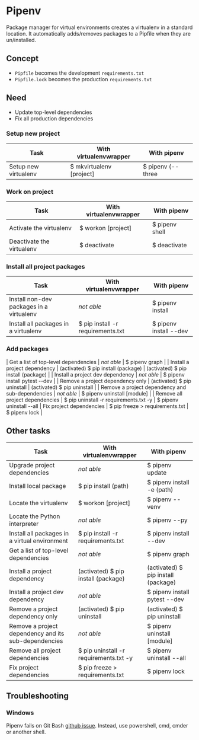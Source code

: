 # Pipenv
Package manager for virtual environments creates a virtualenv in a standard location. It automatically adds/removes packages to a Pipfile when they are un/installed.


## Concept
* `Pipfile` becomes the development `requirements.txt`
* `Pipfile.lock` becomes the production `requirements.txt`


## Need
* Update top-level dependencies
* Fix all production dependencies


### Setup new project
| Task          | With virtualenvwrapper | __With pipenv__   |
|---------------|---------------|-------|
| Setup new virtualenv | $ mkvirtualenv [project] | $ pipenv (--three|--two) |

### Work on project
| Task          | With virtualenvwrapper | __With pipenv__   |
|---------------|---------------|-------|
| Activate the virtualenv | $ workon [project] | $ pipenv shell |
| Deactivate the virtualenv | $ deactivate | $ deactivate |

### Install all project packages
| Task          | With virtualenvwrapper | __With pipenv__   |
|---------------|---------------|-------|
| Install non-dev packages in a virtualenv | _not able_ | $ pipenv install |
| Install all packages in a virtualenv | $ pip install -r requirements.txt | $ pipenv install --dev |

### Add packages
| Get a list of top-level dependencies | _not able_ | $ pipenv graph |
| Install a project dependency | (activated) $ pip install (package) | (activated) $ pip install (package) |
| Install a project dev dependency | _not able_ | $ pipenv install pytest --dev |
| Remove a project dependency only | (activated) $ pip uninstall  | (activated) $ pip uninstall |
| Remove a project dependency and sub-dependencies | _not able_ | $ pipenv uninstall [module] |
| Remove all project dependencies | $ pip uninstall -r requirements.txt -y | $ pipenv uninstall --all
| Fix project dependencies | $ pip freeze > requirements.txt | $ pipenv lock |

## Other tasks
| Task          | With virtualenvwrapper | With pipenv   |
|---------------|---------------|-------|
| Upgrade project dependencies | _not able_ | $ pipenv update |
| Install local package | $ pip install (path) | $ pipenv install -e (path) |
| Locate the virtualenv | $ workon [project] | $ pipenv --venv |
| Locate the Python interpreter | _not able_ | $ pipenv --py |
| Install all packages in a virtual environment | $ pip install -r requirements.txt | $ pipenv install --dev |
| Get a list of top-level dependencies | _not able_ | $ pipenv graph |
| Install a project dependency | (activated) $ pip install (package) | (activated) $ pip install (package) |
| Install a project dev dependency | _not able_ | $ pipenv install pytest --dev |
| Remove a project dependency only | (activated) $ pip uninstall  | (activated) $ pip uninstall |
| Remove a project dependency and its sub-dependencies | _not able_ | $ pipenv uninstall [module] |
| Remove all project dependencies | $ pip uninstall -r requirements.txt -y | $ pipenv uninstall --all
| Fix project dependencies | $ pip freeze > requirements.txt | $ pipenv lock |


## Troubleshooting
### Windows
Pipenv fails on Git Bash [github issue](https://github.com/pypa/pipenv/issues/970). Instead, use powershell, cmd, cmder or another shell.

